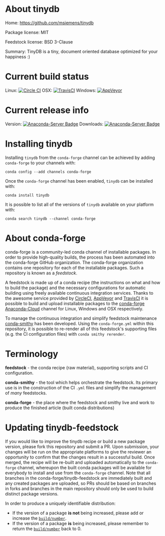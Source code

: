 About tinydb
============

Home: https://github.com/msiemens/tinydb

Package license: MIT

Feedstock license: BSD 3-Clause

Summary: TinyDB is a tiny, document oriented database optimized for your happiness :)




Current build status
====================

Linux: [![Circle CI](https://circleci.com/gh/conda-forge/tinydb-feedstock.svg?style=shield)](https://circleci.com/gh/conda-forge/tinydb-feedstock)
OSX: [![TravisCI](https://travis-ci.org/conda-forge/tinydb-feedstock.svg?branch=master)](https://travis-ci.org/conda-forge/tinydb-feedstock)
Windows: [![AppVeyor](https://ci.appveyor.com/api/projects/status/github/conda-forge/tinydb-feedstock?svg=True)](https://ci.appveyor.com/project/conda-forge/tinydb-feedstock/branch/master)

Current release info
====================
Version: [![Anaconda-Server Badge](https://anaconda.org/conda-forge/tinydb/badges/version.svg)](https://anaconda.org/conda-forge/tinydb)
Downloads: [![Anaconda-Server Badge](https://anaconda.org/conda-forge/tinydb/badges/downloads.svg)](https://anaconda.org/conda-forge/tinydb)

Installing tinydb
=================

Installing `tinydb` from the `conda-forge` channel can be achieved by adding `conda-forge` to your channels with:

```
conda config --add channels conda-forge
```

Once the `conda-forge` channel has been enabled, `tinydb` can be installed with:

```
conda install tinydb
```

It is possible to list all of the versions of `tinydb` available on your platform with:

```
conda search tinydb --channel conda-forge
```


About conda-forge
=================

conda-forge is a community-led conda channel of installable packages.
In order to provide high-quality builds, the process has been automated into the
conda-forge GitHub organization. The conda-forge organization contains one repository
for each of the installable packages. Such a repository is known as a *feedstock*.

A feedstock is made up of a conda recipe (the instructions on what and how to build
the package) and the necessary configurations for automatic building using freely
available continuous integration services. Thanks to the awesome service provided by
[CircleCI](https://circleci.com/), [AppVeyor](http://www.appveyor.com/)
and [TravisCI](https://travis-ci.org/) it is possible to build and upload installable
packages to the [conda-forge](https://anaconda.org/conda-forge)
[Anaconda-Cloud](http://docs.anaconda.org/) channel for Linux, Windows and OSX respectively.

To manage the continuous integration and simplify feedstock maintenance
[conda-smithy](http://github.com/conda-forge/conda-smithy) has been developed.
Using the ``conda-forge.yml`` within this repository, it is possible to re-render all of
this feedstock's supporting files (e.g. the CI configuration files) with ``conda smithy rerender``.


Terminology
===========

**feedstock** - the conda recipe (raw material), supporting scripts and CI configuration.

**conda-smithy** - the tool which helps orchestrate the feedstock.
                   Its primary use is in the construction of the CI ``.yml`` files
                   and simplify the management of *many* feedstocks.

**conda-forge** - the place where the feedstock and smithy live and work to
                  produce the finished article (built conda distributions)


Updating tinydb-feedstock
=========================

If you would like to improve the tinydb recipe or build a new
package version, please fork this repository and submit a PR. Upon submission,
your changes will be run on the appropriate platforms to give the reviewer an
opportunity to confirm that the changes result in a successful build. Once
merged, the recipe will be re-built and uploaded automatically to the
`conda-forge` channel, whereupon the built conda packages will be available for
everybody to install and use from the `conda-forge` channel.
Note that all branches in the conda-forge/tinydb-feedstock are
immediately built and any created packages are uploaded, so PRs should be based
on branches in forks and branches in the main repository should only be used to
build distinct package versions.

In order to produce a uniquely identifiable distribution:
 * If the version of a package **is not** being increased, please add or increase
   the [``build/number``](http://conda.pydata.org/docs/building/meta-yaml.html#build-number-and-string).
 * If the version of a package **is** being increased, please remember to return
   the [``build/number``](http://conda.pydata.org/docs/building/meta-yaml.html#build-number-and-string)
   back to 0.

